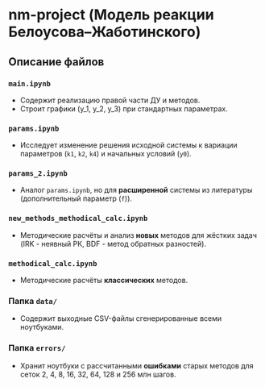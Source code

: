 # nm-project (Модель реакции Белоусова–Жаботинского)

## Описание файлов

### `main.ipynb`

-   Содержит реализацию правой части ДУ и методов.
-   Строит графики \(y_1, y_2, y_3\) при стандартных параметрах.

### `params.ipynb`

-   Исследует изменение решения исходной системы к вариации параметров \(`k1`, `k2`, `k4`\) и начальных условий \(`y0`\).

### `params_2.ipynb`

-   Аналог `params.ipynb`, но для **расширенной** системы из литературы (дополнительный параметр \(`f`\)).

### `new_methods_methodical_calc.ipynb`

-   Методические расчёты и анализ **новых** методов для жёстких задач (IRK - неявный РК, BDF - метод обратных разностей).

### `methodical_calc.ipynb`

-   Методические расчёты **классических** методов.

### Папка `data/`

-   Содержит выходные CSV-файлы сгенерированные всеми ноутбуками.

### Папка `errors/`

-   Хранит ноутбуки с рассчитанными **ошибками** старых методов для сеток 2, 4, 8, 16, 32, 64, 128 и 256 млн шагов.
